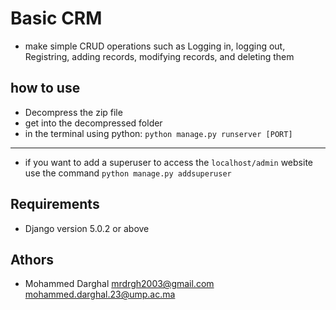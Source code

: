 # Basic CRM
- make simple CRUD operations such as Logging in, logging out, Registring, adding records, modifying records, and deleting them
## how to use
- Decompress the zip file
- get into the decompressed folder
- in the terminal using python: `python manage.py runserver [PORT]`
---
- if you want to add a superuser to access the `localhost/admin` website use the command `python manage.py addsuperuser`

## Requirements
- Django version 5.0.2 or above

## Athors
- Mohammed Darghal <mrdrgh2003@gmail.com> <mohammed.darghal.23@ump.ac.ma>
